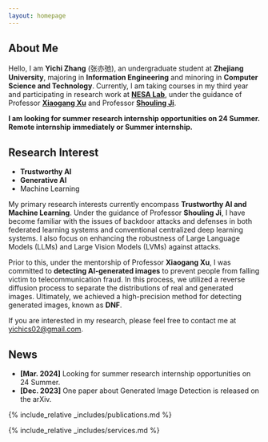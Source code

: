 ```yaml
---
layout: homepage
---
```


## About Me

Hello, I am **Yichi Zhang** (张亦弛), an undergraduate student at **Zhejiang University**, majoring in **Information Engineering** and minoring in **Computer Science and Technology**. Currently, I am taking courses in my third year and participating in research work at [**NESA Lab**](https://nesa.zju.edu.cn/), under the guidance of Professor [**Xiaogang Xu**](https://scholar.google.com/citations?user=R65xDQwAAAAJ&hl=zh-CN&oi=ao) and Professor [**Shouling Ji**](https://scholar.google.com/citations?user=5HoF_9oAAAAJ&hl=zh-CN&oi=ao).

**I am looking for summer research internship opportunities on 24 Summer. Remote internship immediately or Summer internship.**


## Research Interest

* **Trustworthy AI**
* **Generative AI**
* Machine Learning

My primary research interests currently encompass **Trustworthy AI and Machine Learning**. Under the guidance of Professor **Shouling Ji**, I have become familiar with the issues of backdoor attacks and defenses in both federated learning systems and conventional centralized deep learning systems. I also focus on enhancing the robustness of Large Language Models (LLMs) and Large Vision Models (LVMs) against attacks. 

Prior to this, under the mentorship of Professor **Xiaogang Xu**, I was committed to **detecting AI-generated images** to prevent people from falling victim to telecommunication fraud. In this process, we utilized a reverse diffusion process to separate the distributions of real and generated images. Ultimately, we achieved a high-precision method for detecting generated images, known as **DNF**.

If you are interested in my research, please feel free to contact me at yichics02@gmail.com.

## News

<!-- 我正在寻找24Summer的暑期研究实习机会，可以立刻开始远程实习或者暑期线下实习 -->
- **[Mar. 2024]** Looking for summer research internship opportunities on 24 Summer.
- **[Dec. 2023]** One paper about Generated Image Detection is released on the arXiv.

{% include_relative _includes/publications.md %}

{% include_relative _includes/services.md %}
